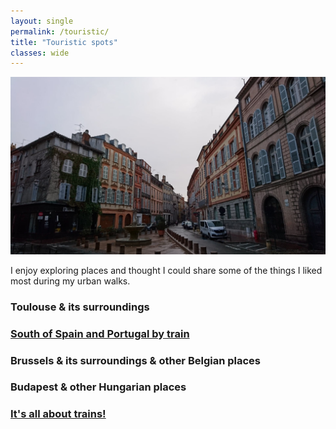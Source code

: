 ```yaml
---
layout: single
permalink: /touristic/
title: "Touristic spots"
classes: wide
---
```


<img src="/assets/images/Toulouse_rainy.jpg" alt="Touristic point"> 

I enjoy exploring places and thought I could share some of the things I liked most during my urban walks.

### Toulouse & its surroundings

### <a href="/touristic/spain/" target="_blank"><b>South of Spain and Portugal by train</b></a><br> 

### Brussels & its surroundings & other Belgian places

<!-- ### [Brussels & its surroundings & other Belgian places](/_pages/_touristic/BXL/) -->

### Budapest & other Hungarian places
<!-- ### [Budapest & other Hungarian places](/_pages/_touristic/buda/) -->

### <a href="/touristic/trains/" target="_blank"><b>It's all about trains!</b></a><br>
